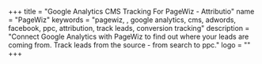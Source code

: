 +++
title = "Google Analytics CMS Tracking For PageWiz - Attributio"
name = "PageWiz"
keywords = "pagewiz, , google analytics, cms, adwords, facebook, ppc, attribution, track leads, conversion tracking"
description = "Connect Google Analytics with PageWiz to find out where your leads are coming from. Track leads from the source - from search to ppc."
logo = ""
+++
